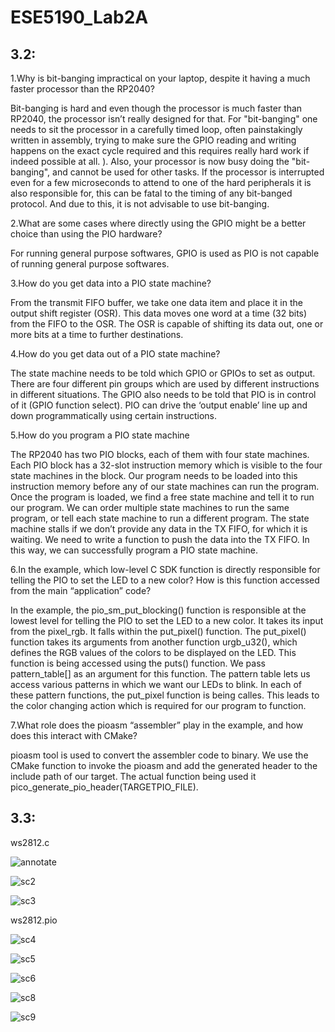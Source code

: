 # ESE5190_Lab2A

## **3.2**:

1.Why is bit-banging impractical on your laptop, despite it having a much faster processor than the RP2040?

Bit-banging is hard and even though the processor is much faster than RP2040, the processor isn’t really designed for that. For "bit-banging" one needs to sit the processor in a carefully timed loop, often painstakingly written in assembly, trying to make sure the GPIO reading and writing happens on the exact cycle required and this requires really hard work if indeed possible at all. ). Also, your processor is now busy doing the "bit-banging", and cannot be used for other tasks. If the processor is interrupted even for a few microseconds to attend to one of the hard peripherals it is also responsible for, this can be fatal to the timing of any bit-banged protocol. And due to this, it is not advisable to use bit-banging.

2.What are some cases where directly using the GPIO might be a better choice than using the PIO hardware?

For running general purpose softwares, GPIO is used as PIO is not capable of running general purpose softwares.

3.How do you get data into a PIO state machine?

From the transmit FIFO buffer, we take one data item and place it in the output shift register (OSR). This data moves one word at a time (32 bits) from the FIFO to the OSR. The OSR is capable of shifting its data out, one or more bits at a time to further destinations. 

4.How do you get data out of a PIO state machine?

The state machine needs to be told which GPIO or GPIOs to set as output. There are four different pin groups which are used by different instructions in different situations. The GPIO also needs to be told that PIO is in control of it (GPIO function select). PIO can drive the ‘output enable’ line up and down programmatically using certain instructions.

5.How do you program a PIO state machine

The RP2040 has two PIO blocks, each of them with four state machines. Each PIO block has a 32-slot instruction memory which is visible to the four state machines in the block. Our program needs to be loaded into this instruction memory before any of our state machines can run the program. Once the program is loaded, we find a free state machine and tell it to run our program. We can order multiple state machines to run the same program, or tell each state machine to run a different program. The state machine stalls if we don’t provide any data in the TX FIFO, for which it is waiting. We need to write a function to push the data into the TX FIFO. In this way, we can successfully program a PIO state machine.



6.In the example, which low-level C SDK function is directly responsible for telling the PIO to set the LED to a new color? How is this function accessed from the main “application” code?

In the example, the pio_sm_put_blocking() function is responsible at the lowest level for telling the PIO to set the LED to a new color. It takes its input from the pixel_rgb. It falls within the put_pixel() function. The put_pixel() function takes its arguments from another function urgb_u32(), which defines the RGB values of the colors to be displayed on the LED.
This function is being accessed using the puts() function. We pass pattern_table[] as an argument for this function. The pattern table lets us access various patterns in which we want our LEDs to blink. In each of these pattern functions, the put_pixel function is being calles. This leads to the color changing action which is required for our program to function.

7.What role does the pioasm “assembler” play in the example, and how does this interact with CMake?

pioasm tool is used to convert the assembler code to binary. We use the CMake function to invoke the pioasm and add the generated header to the include path of our target. The actual function being used it pico_generate_pio_header(TARGETPIO_FILE).


## **3.3:**

ws2812.c

![annotate](https://user-images.githubusercontent.com/114099174/196359189-e3124e6f-f716-4df4-ad38-e6d48f870599.png)

![sc2](https://user-images.githubusercontent.com/114099174/196360040-5684455b-66af-4fbc-9f27-c788e86e64e3.png)

![sc3](https://user-images.githubusercontent.com/114099174/196360075-6a9ef7d6-4bed-4683-aa91-a6e2dd1d8749.png)


ws2812.pio

![sc4](https://user-images.githubusercontent.com/114099174/196361956-7126eb36-765d-4c9b-9316-4116d74dea26.png)

![sc5](https://user-images.githubusercontent.com/114099174/196361794-4e132bf9-49d1-4174-b431-c3fa40012229.png)

![sc6](https://user-images.githubusercontent.com/114099174/196361806-a9327dfe-67b8-487a-8f7d-585d59911ab4.png)

![sc8](https://user-images.githubusercontent.com/114099174/196362727-d8b758d1-3752-40ee-b179-39ae1111d429.png)

![sc9](https://user-images.githubusercontent.com/114099174/196362789-f35b7447-e0d5-476f-b591-3a489e1f4a35.png)

